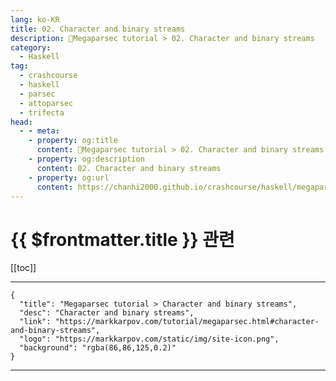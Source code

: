```yaml
---
lang: ko-KR
title: 02. Character and binary streams
description: 🐑Megaparsec tutorial > 02. Character and binary streams
category:
  - Haskell
tag: 
  - crashcourse
  - haskell
  - parsec
  - attoparsec
  - trifecta
head:
  - - meta:
    - property: og:title
      content: 🐑Megaparsec tutorial > 02. Character and binary streams
    - property: og:description
      content: 02. Character and binary streams
    - property: og:url
      content: https://chanhi2000.github.io/crashcourse/haskell/megaparsec/02.html
---
```


# {{ $frontmatter.title }} 관련

[[toc]]

---

```component VPCard
{
  "title": "Megaparsec tutorial > Character and binary streams",
  "desc": "Character and binary streams",
  "link": "https://markkarpov.com/tutorial/megaparsec.html#character-and-binary-streams",
  "logo": "https://markkarpov.com/static/img/site-icon.png",
  "background": "rgba(86,86,125,0.2)"
}
```

---
